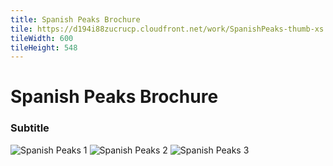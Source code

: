 ```yaml
---
title: Spanish Peaks Brochure
tile: https://d194i88zucrucp.cloudfront.net/work/SpanishPeaks-thumb-xs.jpg
tileWidth: 600
tileHeight: 548
---
```


# Spanish Peaks Brochure
### Subtitle
![Spanish Peaks 1](https://d194i88zucrucp.cloudfront.net/work/SP_Brochure1-lg.jpg)
![Spanish Peaks 2](https://d194i88zucrucp.cloudfront.net/work/SP_Brochure2-lg.jpg)
![Spanish Peaks 3](https://d194i88zucrucp.cloudfront.net/work/SP_Brochure3-lg.jpg)
